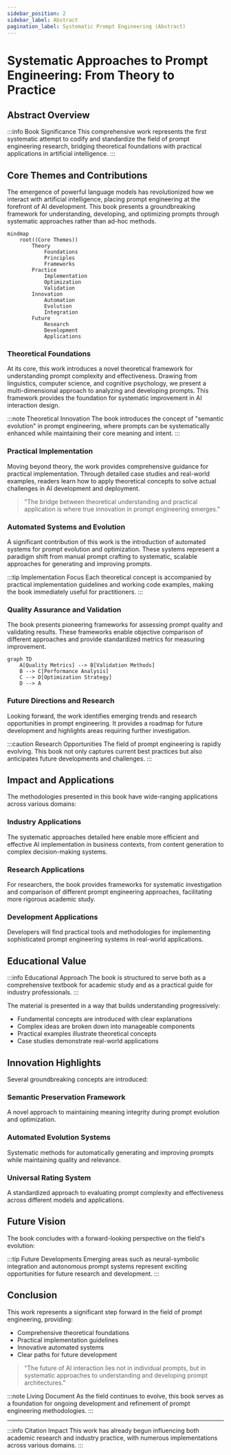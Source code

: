 ```yaml
---
sidebar_position: 2
sidebar_label: Abstract
pagination_label: Systematic Prompt Engineering (Abstract)
---
```


# Systematic Approaches to Prompt Engineering: From Theory to Practice

## Abstract Overview

:::info Book Significance
This comprehensive work represents the first systematic attempt to codify and standardize the field of prompt engineering research, bridging theoretical foundations with practical applications in artificial intelligence.
:::

## Core Themes and Contributions

The emergence of powerful language models has revolutionized how we interact with artificial intelligence, placing prompt engineering at the forefront of AI development. This book presents a groundbreaking framework for understanding, developing, and optimizing prompts through systematic approaches rather than ad-hoc methods.

```mermaid
mindmap
    root((Core Themes))
        Theory
            Foundations
            Principles
            Frameworks
        Practice
            Implementation
            Optimization
            Validation
        Innovation
            Automation
            Evolution
            Integration
        Future
            Research
            Development
            Applications
```

### Theoretical Foundations

At its core, this work introduces a novel theoretical framework for understanding prompt complexity and effectiveness. Drawing from linguistics, computer science, and cognitive psychology, we present a multi-dimensional approach to analyzing and developing prompts. This framework provides the foundation for systematic improvement in AI interaction design.

:::note Theoretical Innovation
The book introduces the concept of "semantic evolution" in prompt engineering, where prompts can be systematically enhanced while maintaining their core meaning and intent.
:::

### Practical Implementation

Moving beyond theory, the work provides comprehensive guidance for practical implementation. Through detailed case studies and real-world examples, readers learn how to apply theoretical concepts to solve actual challenges in AI development and deployment.

> "The bridge between theoretical understanding and practical application is where true innovation in prompt engineering emerges."

### Automated Systems and Evolution

A significant contribution of this work is the introduction of automated systems for prompt evolution and optimization. These systems represent a paradigm shift from manual prompt crafting to systematic, scalable approaches for generating and improving prompts.

:::tip Implementation Focus
Each theoretical concept is accompanied by practical implementation guidelines and working code examples, making the book immediately useful for practitioners.
:::

### Quality Assurance and Validation

The book presents pioneering frameworks for assessing prompt quality and validating results. These frameworks enable objective comparison of different approaches and provide standardized metrics for measuring improvement.

```mermaid
graph TD
    A[Quality Metrics] --> B[Validation Methods]
    B --> C[Performance Analysis]
    C --> D[Optimization Strategy]
    D --> A
```

### Future Directions and Research

Looking forward, the work identifies emerging trends and research opportunities in prompt engineering. It provides a roadmap for future development and highlights areas requiring further investigation.

:::caution Research Opportunities
The field of prompt engineering is rapidly evolving. This book not only captures current best practices but also anticipates future developments and challenges.
:::

## Impact and Applications

The methodologies presented in this book have wide-ranging applications across various domains:

### Industry Applications
The systematic approaches detailed here enable more efficient and effective AI implementation in business contexts, from content generation to complex decision-making systems.

### Research Applications
For researchers, the book provides frameworks for systematic investigation and comparison of different prompt engineering approaches, facilitating more rigorous academic study.

### Development Applications
Developers will find practical tools and methodologies for implementing sophisticated prompt engineering systems in real-world applications.

## Educational Value

:::info Educational Approach
The book is structured to serve both as a comprehensive textbook for academic study and as a practical guide for industry professionals.
:::

The material is presented in a way that builds understanding progressively:
- Fundamental concepts are introduced with clear explanations
- Complex ideas are broken down into manageable components
- Practical examples illustrate theoretical concepts
- Case studies demonstrate real-world applications

## Innovation Highlights

Several groundbreaking concepts are introduced:

### Semantic Preservation Framework
A novel approach to maintaining meaning integrity during prompt evolution and optimization.

### Automated Evolution Systems
Systematic methods for automatically generating and improving prompts while maintaining quality and relevance.

### Universal Rating System
A standardized approach to evaluating prompt complexity and effectiveness across different models and applications.

## Future Vision

The book concludes with a forward-looking perspective on the field's evolution:

:::tip Future Developments
Emerging areas such as neural-symbolic integration and autonomous prompt systems represent exciting opportunities for future research and development.
:::

## Conclusion

This work represents a significant step forward in the field of prompt engineering, providing:
- Comprehensive theoretical foundations
- Practical implementation guidelines
- Innovative automated systems
- Clear paths for future development

> "The future of AI interaction lies not in individual prompts, but in systematic approaches to understanding and developing prompt architectures."

:::note Living Document
As the field continues to evolve, this book serves as a foundation for ongoing development and refinement of prompt engineering methodologies.
:::

---

:::info Citation Impact
This work has already begun influencing both academic research and industry practice, with numerous implementations across various domains.
:::
